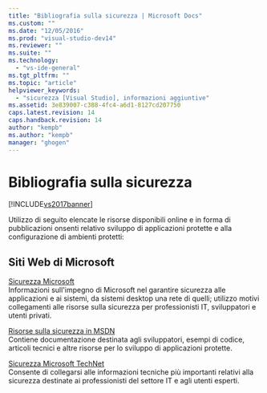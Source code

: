 ```yaml
---
title: "Bibliografia sulla sicurezza | Microsoft Docs"
ms.custom: ""
ms.date: "12/05/2016"
ms.prod: "visual-studio-dev14"
ms.reviewer: ""
ms.suite: ""
ms.technology: 
  - "vs-ide-general"
ms.tgt_pltfrm: ""
ms.topic: "article"
helpviewer_keywords: 
  - "sicurezza [Visual Studio], informazioni aggiuntive"
ms.assetid: 3e839007-c388-4fc4-a6d1-8127cd207750
caps.latest.revision: 14
caps.handback.revision: 14
author: "kempb"
ms.author: "kempb"
manager: "ghogen"
---
```

# Bibliografia sulla sicurezza
[!INCLUDE[vs2017banner](../code-quality/includes/vs2017banner.md)]

Utilizzo di seguito elencate le risorse disponibili online e in forma di pubblicazioni onsenti relativo sviluppo di applicazioni protette e alla configurazione di ambienti protetti:  
  
## Siti Web di Microsoft  
 [Sicurezza Microsoft](http://go.microsoft.com/fwlink/?LinkId=55529)  
 Informazioni sull'impegno di Microsoft nel garantire sicurezza alle applicazioni e ai sistemi, da sistemi desktop una rete di quelli; utilizzo motivi collegamenti alle risorse sulla sicurezza per professionisti IT, sviluppatori e utenti privati.  
  
 [Risorse sulla sicurezza in MSDN](http://go.microsoft.com/fwlink/?LinkID=25440)  
 Contiene documentazione destinata agli sviluppatori, esempi di codice, articoli tecnici e altre risorse per lo sviluppo di applicazioni protette.  
  
 [Sicurezza Microsoft TechNet](http://go.microsoft.com/fwlink/?LinkId=67991)  
 Consente di collegarsi alle informazioni tecniche più importanti relativi alla sicurezza destinate ai professionisti del settore IT e agli utenti esperti.